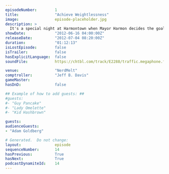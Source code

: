 ```yaml
---
episodeNumber:        1
title:                "Achieve Weightlessness"
image:                episode-placeholder.jpg
description: >
  It's a special night at Harmontown when Mayor Harmon decides the goal is to "achieve weightlessness" and establish Harmontown's real purpose. One hour, thirty tangents, two emails from Harmon's big brother and that goal remains unachieved, but a legen...
showDate:             "2012-06-16 04:00:00Z"
releaseDate:          "2012-07-04 08:20:00Z"
duration:             "01:12:13"
isLostEpisode:        false
isTrailer:            false
hasExplicitLanguage:  false
soundFile:            https://chtbl.com/track/E2288/traffic.megaphone.fm/STA6968392779.mp3?updated=1554335997

venue:                "NerdMelt"
comptroller:          "Jeff B. Davis"
gameMaster:           
hasDnD:               false

## Example of how to add guests: ##
#guests:
#- "Guy Pancake"
#- "Lady Omelette"
#- "Kid Hashbrown"

guests:
audienceGuests:
- "Adam Goldberg"

# Generated.  Do not change:
layout:               episode
sequenceNumber:       14
hasPrevious:          True
hasNext:              True
podcastDynamiteId:    14
---
```


<!-- The episode description will be rendered here -->
<!-- Add your content below here -->

